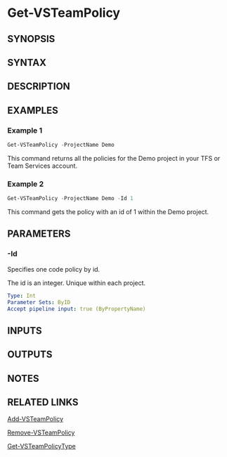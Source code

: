 <!-- #include "./common/header.md" -->

# Get-VSTeamPolicy

## SYNOPSIS

<!-- #include "./synopsis/Get-VSTeamPolicy.md" -->

## SYNTAX

## DESCRIPTION

<!-- #include "./synopsis/Get-VSTeamPolicy.md" -->

## EXAMPLES

### Example 1

```powershell
Get-VSTeamPolicy -ProjectName Demo
```

This command returns all the policies for the Demo project in your TFS or Team Services account.

### Example 2

```powershell
Get-VSTeamPolicy -ProjectName Demo -Id 1
```

This command gets the policy with an id of 1 within the Demo project.

## PARAMETERS

### -Id

Specifies one code policy by id.

The id is an integer. Unique within each project.

```yaml
Type: Int
Parameter Sets: ByID
Accept pipeline input: true (ByPropertyName)
```

<!-- #include "./params/projectName.md" -->

## INPUTS

## OUTPUTS

## NOTES

<!-- #include "./common/prerequisites.md" -->

## RELATED LINKS

<!-- #include "./common/related.md" -->

[Add-VSTeamPolicy](Add-VSTeamPolicy.md)

[Remove-VSTeamPolicy](Remove-VSTeamPolicy.md)

[Get-VSTeamPolicyType](Get-VSTeamPolicyType.md)
